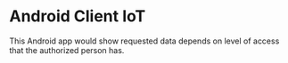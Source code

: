 # Android Client IoT
This Android app would show requested data depends on level of access that the authorized person has.

